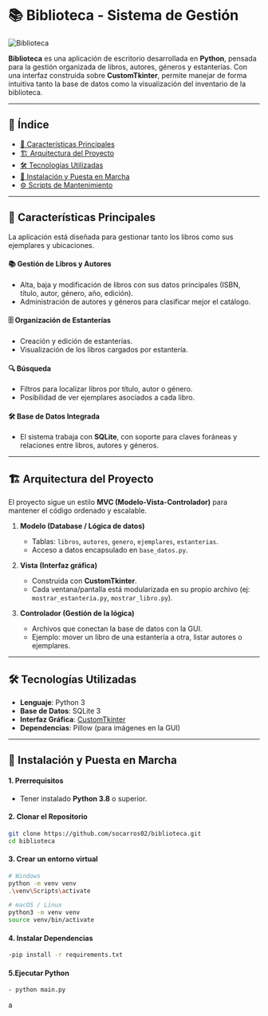 # 📚 Biblioteca - Sistema de Gestión

![Biblioteca](assets/biblioteca.png)

**Biblioteca** es una aplicación de escritorio desarrollada en **Python**, pensada para la gestión organizada de libros, autores, géneros y estanterías. Con una interfaz construida sobre **CustomTkinter**, permite manejar de forma intuitiva tanto la base de datos como la visualización del inventario de la biblioteca.

---

## 📜 Índice

* [🌟 Características Principales](#-características-principales)  
* [🏗️ Arquitectura del Proyecto](#️-arquitectura-del-proyecto)  
* [🛠️ Tecnologías Utilizadas](#️-tecnologías-utilizadas)  
* [🚀 Instalación y Puesta en Marcha](#-instalación-y-puesta-en-marcha)  
* [⚙️ Scripts de Mantenimiento](#️-scripts-de-mantenimiento)  

---

## 🌟 Características Principales

La aplicación está diseñada para gestionar tanto los libros como sus ejemplares y ubicaciones.

#### 📚 **Gestión de Libros y Autores**
- Alta, baja y modificación de libros con sus datos principales (ISBN, título, autor, género, año, edición).  
- Administración de autores y géneros para clasificar mejor el catálogo.  

#### 🗄️ **Organización de Estanterías**
- Creación y edición de estanterías.  
- Visualización de los libros cargados por estantería.  

#### 🔍 **Búsqueda**
- Filtros para localizar libros por título, autor o género.  
- Posibilidad de ver ejemplares asociados a cada libro.  

#### 🛠️ **Base de Datos Integrada**
- El sistema trabaja con **SQLite**, con soporte para claves foráneas y relaciones entre libros, autores y géneros.  

---

## 🏗️ Arquitectura del Proyecto

El proyecto sigue un estilo **MVC (Modelo-Vista-Controlador)** para mantener el código ordenado y escalable.

1. **Modelo (Database / Lógica de datos)**  
   - Tablas: `libros`, `autores`, `genero`, `ejemplares`, `estanterias`.  
   - Acceso a datos encapsulado en `base_datos.py`.  

2. **Vista (Interfaz gráfica)**  
   - Construida con **CustomTkinter**.  
   - Cada ventana/pantalla está modularizada en su propio archivo (ej: `mostrar_estanteria.py`, `mostrar_libro.py`).  

3. **Controlador (Gestión de la lógica)**  
   - Archivos que conectan la base de datos con la GUI.  
   - Ejemplo: mover un libro de una estantería a otra, listar autores o ejemplares.  

---

## 🛠️ Tecnologías Utilizadas

- **Lenguaje**: Python 3  
- **Base de Datos**: SQLite 3  
- **Interfaz Gráfica**: [CustomTkinter](https://github.com/TomSchimansky/CustomTkinter)  
- **Dependencias**: Pillow (para imágenes en la GUI)  

---

## 🚀 Instalación y Puesta en Marcha

#### 1. Prerrequisitos
- Tener instalado **Python 3.8** o superior.  

#### 2. Clonar el Repositorio
```bash
git clone https://github.com/socarros02/biblioteca.git
cd biblioteca
```
#### 3. Crear un entorno virtual
```bash
# Windows
python -m venv venv
.\venv\Scripts\activate

# macOS / Linux
python3 -m venv venv
source venv/bin/activate
```
#### 4. Instalar Dependencias
```bash
-pip install -r requirements.txt
```
#### 5.Ejecutar Python
```bash
- python main.py
```
a